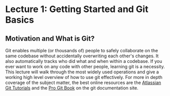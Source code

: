 # Lecture 1: Getting Started and Git Basics

## Motivation and What is Git?

Git enables multiple (or thousands of) people to safely collaborate on the same codebase without accidentally overwriting each other's changes. It also automatically tracks who did what and when within a codebase. If you ever want to work on any code with other people, learning git is a necessity. This lecture will walk through the most widely used operations and give a working high level overview of how to use git effectively. For more in depth coverage of the subject matter, the best online resources are the [Atlassian Git Tutorials](https://www.atlassian.com/git/tutorials) and the [Pro Git Book](https://git-scm.com/book/en/v2) on the git documentation site.
